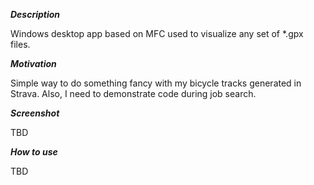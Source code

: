 ***Description***

Windows desktop app based on MFC used to visualize any set of *.gpx files.

***Motivation***

Simple way to do something fancy with my bicycle tracks generated in Strava.
Also, I need to demonstrate code during job search.

***Screenshot***

TBD

***How to use***

TBD
